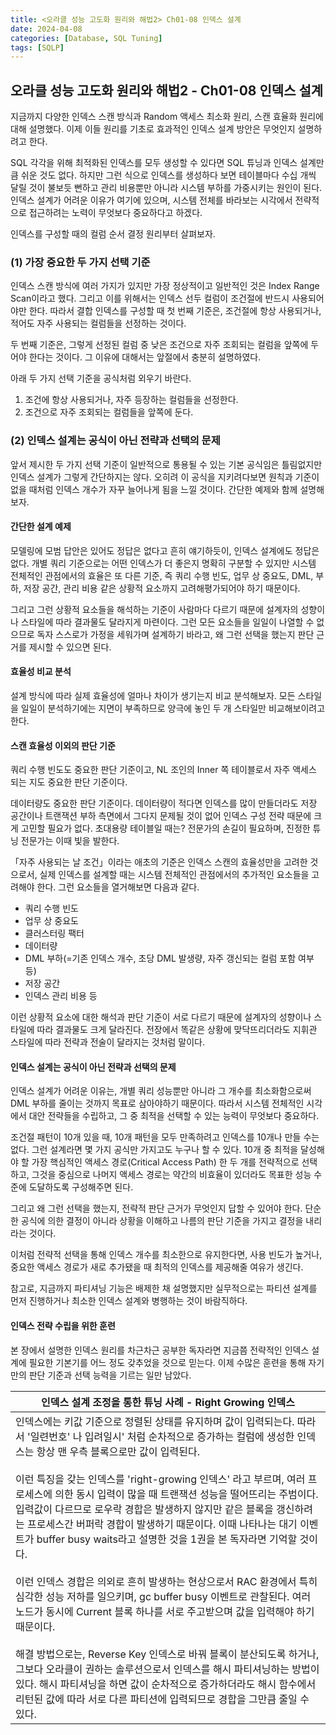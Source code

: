 ```yaml
---
title: <오라클 성능 고도화 원리와 해법2> Ch01-08 인덱스 설계
date: 2024-04-08
categories: [Database, SQL Tuning]
tags: [SQLP]
---
```


## 오라클 성능 고도화 원리와 해법2 - Ch01-08 인덱스 설계

지금까지 다양한 인덱스 스캔 방식과 Random 액세스 최소화 원리, 스캔 효율화 원리에 대해 설명했다. 이제 이들 원리를 기초로 효과적인 인덱스 설계 방안은 무엇인지 설명하려고 한다.

SQL 각각을 위해 최적화된 인덱스를 모두 생성할 수 있다면 SQL 튜닝과 인덱스 설계만큼 쉬운 것도 없다. 하지만 그런 식으로 인덱스를 생성하다 보면 테이블마다 수십 개씩 달릴 것이 불보듯 뻔하고 관리 비용뿐만 아니라 시스템 부하를 가중시키는 원인이 된다. 인덱스 설계가 어려운 이유가 여기에 있으며, 시스템 전체를 바라보는 시각에서 전략적으로 접근하려는 노력이 무엇보다 중요하다고 하겠다.

인덱스를 구성할 때의 컬럼 순서 결정 원리부터 살펴보자.

### (1) 가장 중요한 두 가지 선택 기준

인덱스 스캔 방식에 여러 가지가 있지만 가장 정상적이고 일반적인 것은 Index Range Scan이라고 했다. 그리고 이를 위해서는 인덱스 선두 컬럼이 조건절에 반드시 사용되어야만 한다. 따라서 결합 인덱스를 구성할 때 첫 번째 기준은, 조건절에 항상 사용되거나, 적어도 자주 사용되는 컬럼들을 선정하는 것이다.

두 번째 기준은, 그렇게 선정된 컬럼 중 낮은 조건으로 자주 조회되는 컬럼을 앞쪽에 두어야 한다는 것이다. 그 이유에 대해서는 앞절에서 충분히 설명하였다.

아래 두 가지 선택 기준을 공식처럼 외우기 바란다.

1. 조건에 항상 사용되거나, 자주 등장하는 컬럼들을 선정한다.
2. 조건으로 자주 조회되는 컬럼들을 앞쪽에 둔다.

### (2) 인덱스 설계는 공식이 아닌 전략과 선택의 문제

앞서 제시한 두 가지 선택 기준이 일반적으로 통용될 수 있는 기본 공식임은 틀림없지만 인덱스 설계가 그렇게 간단하지는 않다. 오히려 이 공식을 지키려다보면 원칙과 기준이 없을 때처럼 인덱스 개수가 자꾸 늘어나게 됨을 느낄 것이다. 간단한 예제와 함께 설명해보자.

#### 간단한 설계 예제

모델링에 모범 답안은 있어도 정답은 없다고 흔히 얘기하듯이, 인덱스 설계에도 정답은 없다. 개별 쿼리 기준으로는 어떤 인덱스가 더 좋은지 명확히 구분할 수 있지만 시스템 전체적인 관점에서의 효율은 또 다른 기준, 즉 쿼리 수행 빈도, 업무 상 중요도, DML, 부하, 저장 공간, 관리 비용 같은 상황적 요소까지 고려해평가되어야 하기 때문이다.

그리고 그런 상황적 요소들을 해석하는 기준이 사람마다 다르기 때문에 설계자의 성향이나 스타일에 따라 결과물도 달라지게 마련이다. 그런 모든 요소들을 일일이 나열할 수 없으므로 독자 스스로가 가정을 세워가며 설계하기 바라고, 왜 그런 선택을 했는지 판단 근거를 제시할 수 있으면 된다.

#### 효율성 비교 분석

설계 방식에 따라 실제 효율성에 얼마나 차이가 생기는지 비교 분석해보자. 모든 스타일을 일일이 분석하기에는 지면이 부족하므로 양극에 놓인 두 개 스타일만 비교해보이려고 한다.

#### 스캔 효율성 이외의 판단 기준

쿼리 수행 빈도도 중요한 판단 기준이고, NL 조인의 Inner 쪽 테이블로서 자주 액세스 되는 지도 중요한 판단 기준이다.

데이터량도 중요한 판단 기준이다. 데이터량이 적다면 인덱스를 많이 만들더라도 저장 공간이나 트랜잭션 부하 측면에서 그다지 문제될 것이 없어 인덱스 구성 전략 때문에 크게 고민할 필요가 없다. 초대용량 테이블일 때는? 전문가의 손길이 필요하며, 진정한 튜닝 전문가는 이때 빛을 발한다.

「자주 사용되는 날 조건」이라는 애초의 기준은 인덱스 스캔의 효율성만을 고려한 것으로서, 실제 인덱스를 설계할 때는 시스템 전체적인 관점에서의 추가적인 요소들을 고려해야 한다. 그런 요소들을 열거해보면 다음과 같다.

- 쿼리 수행 빈도
- 업무 상 중요도
- 클러스터링 팩터
- 데이터량
- DML 부하(=기존 인덱스 개수, 초당 DML 발생량, 자주 갱신되는 컬럼 포함 여부 등)
- 저장 공간
- 인덱스 관리 비용 등

이런 상황적 요소에 대한 해석과 판단 기준이 서로 다르기 때문에 설계자의 성향이나 스타일에 따라 결과물도 크게 달라진다. 전장에서 똑같은 상황에 맞닥뜨리더라도 지휘관 스타일에 따라 전략과 전술이 달라지는 것처럼 말이다.

#### 인덱스 설계는 공식이 아닌 전략과 선택의 문제

인덱스 설계가 어려운 이유는, 개별 쿼리 성능뿐만 아니라 그 개수를 최소화함으로써 DML 부하를 줄이는 것까지 목표로 삼아야하기 때문이다. 따라서 시스템 전체적인 시각에서 대안 전략들을 수립하고, 그 중 최적을 선택할 수 있는 능력이 무엇보다 중요하다.

조건절 패턴이 10개 있을 때, 10개 패턴을 모두 만족하려고 인덱스를 10개나 만들 수는 없다. 그런 설계라면 몇 가지 공식만 가지고도 누구나 할 수 있다. 10개 중 최적을 달성해야 할 가장 핵심적인 액세스 경로(Critical Access Path) 한 두 개를 전략적으로 선택하고, 그것을 중심으로 나머지 액세스 경로는 약간의 비효율이 있더라도 목표한 성능 수준에 도달하도록 구성해주면 된다.

그리고 왜 그런 선택을 했는지, 전략적 판단 근거가 무엇인지 답할 수 있어야 한다. 단순한 공식에 의한 결정이 아니라 상황을 이해하고 나름의 판단 기준을 가지고 결정을 내리라는 것이다.

이처럼 전략적 선택을 통해 인덱스 개수를 최소한으로 유지한다면, 사용 빈도가 높거나, 중요한 액세스 경로가 새로 추가됐을 때 최적의 인덱스를 제공해줄 여유가 생긴다.

참고로, 지금까지 파티셔닝 기능은 배제한 채 설명했지만 실무적으로는 파티션 설계를 먼저 진행하거나 최소한 인덱스 설계와 병행하는 것이 바람직하다.

#### 인덱스 전략 수립을 위한 훈련

본 장에서 설명한 인덱스 원리를 차근차근 공부한 독자라면 지금쯤 전략적인 인덱스 설계에 필요한 기본기를 어느 정도 갖추었을 것으로 믿는다. 이제 수많은 훈련을 통해 자기만의 판단 기준과 선택 능력을 기르는 일만 남았다.

| 인덱스 설계 조정을 통한 튜닝 사례 - Right Growing 인덱스                                                                                                                                                                                                                                                                                                                                                                                                                                                                                                                                                                                                                                                                                                                                                                                                                                                                                                                                                                                                                                      |
| --------------------------------------------------------------------------------------------------------------------------------------------------------------------------------------------------------------------------------------------------------------------------------------------------------------------------------------------------------------------------------------------------------------------------------------------------------------------------------------------------------------------------------------------------------------------------------------------------------------------------------------------------------------------------------------------------------------------------------------------------------------------------------------------------------------------------------------------------------------------------------------------------------------------------------------------------------------------------------------------------------------------------------------------------------------------------------------------- |
| 인덱스에는 키값 기준으로 정렬된 상태를 유지하며 값이 입력되는다. 따라서 '일련번호' 나 입려일시' 처럼 순차적으로 증가하는 컬럼에 생성한 인덱스는 항상 맨 우측 블록으로만 값이 입력된다.<br><br>이런 특징을 갖는 인덱스를 'right-growing 인덱스' 라고 부르며, 여러 프로세스에 의한 동시 입력이 많을 때 트랜잭션 성능을 떨어뜨리는 주범이다. 입력값이 다르므로 로우락 경합은 발생하지 않지만 같은 블록을 갱신하려는 프로세스간 버퍼락 경합이 발생하기 때문이다. 이때 나타나는 대기 이벤트가 buffer busy waits라고 설명한 것을 1권을 본 독자라면 기억할 것이다.<br><br>이런 인덱스 경합은 의외로 흔히 발생하는 현상으로서 RAC 환경에서 특히 심각한 성능 저하를 일으키며, gc buffer busy 이벤트로 관찰된다. 여러 노드가 동시에 Current 블록 하나를 서로 주고받으며 값을 입력해야 하기 때문이다.<br><br>해결 방법으로는, Reverse Key 인덱스로 바꿔 블록이 분산되도록 하거나, 그보다 오라클이 권하는 솔루션으로서 인덱스를 해시 파티셔닝하는 방법이 있다. 해시 파티셔닝을 하면 값이 순차적으로 증가하더라도 해시 함수에서 리턴된 값에 따라 서로 다른 파티션에 입력되므로 경합을 그만큼 줄일 수 있다. |

